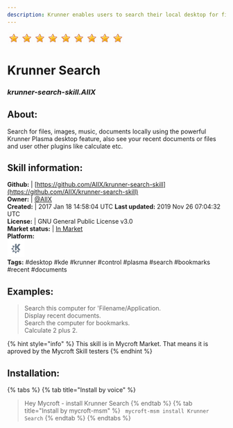 ```yaml
---    
description: Krunner enables users to search their local desktop for files, images, recent documents, bookmarks and utilize other krunner plugins  
---    
```

![](../.gitbook/assets/star.png)![](../.gitbook/assets/star.png)![](../.gitbook/assets/star.png)![](../.gitbook/assets/star.png)![](../.gitbook/assets/star.png)![](../.gitbook/assets/star.png)![](../.gitbook/assets/star.png)![](../.gitbook/assets/star.png)![](../.gitbook/assets/star.png)  
# Krunner Search  
### _krunner-search-skill.AIIX_  
## About:  
Search for files, images, music, documents locally using the powerful Krunner Plasma desktop feature, also see your recent documents or files and user other plugins like calculate etc.

## Skill information:  
**Github:** | [https://github.com/AIIX/krunner-search-skill](https://github.com/AIIX/krunner-search-skill)  
**Owner:** | [@AIIX](https://github.com/AIIX)  
**Created:** | 2017 Jan 18 14:58:04 UTC  **Last updated:** 2019 Nov 26 07:04:32 UTC  
**License:** | GNU General Public License v3.0  
**Market status:** | [In Market](https://market.mycroft.ai/skill/krunner-search-skill)  
**Platform:**  
 ![](../.gitbook/assets/kde.png)   
**Tags:** \#desktop \#kde \#krunner \#control \#plasma \#search \#bookmarks \#recent \#documents   
## Examples:  
> Search this computer for 'Filename/Application.  
> Display recent documents.  
> Search the computer for bookmarks.  
> Calculate 2 plus 2.  
  
{% hint style="info" %}
This skill is in Mycroft Market. That means it is aproved by the Mycroft Skill testers
{% endhint %}
    
## Installation:  
{% tabs %}
{% tab title="Install by voice" %}
> Hey Mycroft - install Krunner Search
{% endtab %}
  {% tab title="Install by mycroft-msm" %}
``` mycroft-msm install Krunner Search```
{% endtab %}
  {% endtabs %}
  